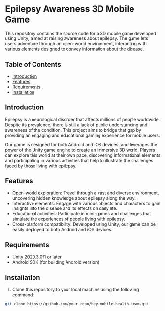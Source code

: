 # Epilepsy Awareness 3D Mobile Game

This repository contains the source code for a 3D mobile game developed using Unity, aimed at raising awareness about epilepsy. The game lets users adventure through an open-world environment, interacting with various elements designed to convey information about the disease.

## Table of Contents

- [Introduction](#introduction)
- [Features](#features)
- [Requirements](#requirements)
- [Installation](#installation)


## Introduction

Epilepsy is a neurological disorder that affects millions of people worldwide. Despite its prevalence, there is still a lack of public understanding and awareness of the condition. This project aims to bridge that gap by providing an engaging and educational gaming experience for mobile users.

Our game is designed for both Android and iOS devices, and leverages the power of the Unity game engine to create an immersive 3D world. Players can explore this world at their own pace, discovering informational elements and participating in various activities that help to illustrate the challenges faced by those living with epilepsy.

## Features

- Open-world exploration: Travel through a vast and diverse environment, uncovering hidden knowledge about epilepsy along the way.
- Interactive elements: Engage with various objects and characters to gain insights into the disease and its effects on daily life.
- Educational activities: Participate in mini-games and challenges that simulate the experiences of people living with epilepsy.
- Cross-platform compatibility: Developed using Unity, our game can be easily deployed to both Android and iOS devices.

## Requirements

- Unity 2020.3.0f1 or later
- Android SDK (for building Android version)

## Installation

1. Clone this repository to your local machine using the following command:

```bash
git clone https://github.com/your-repo/hey-mobile-health-team.git
